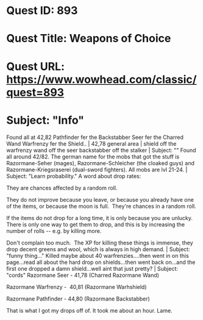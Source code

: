 # Quest ID: 893
# Quest Title: Weapons of Choice
# Quest URL: https://www.wowhead.com/classic/quest=893
# Subject: "Info"
Found all at 42,82
Pathfinder fer the Backstabber
Seer fer the Charred Wand
Warfrenzy fer the Shield.. | 42,78 general area | shield off the warfrenzy
wand off the seer
backstabber off the stalker | Subject: "<Blank>"
Found all around 42/82. The german name for the mobs that got the stuff is Razormane-Seher (mages), Razormane-Schleicher (the cloaked guys) and Razormane-Kriegsraserei (dual-sword fighters). All mobs are lvl 21-24. | Subject: "Learn probability."
A word about drop rates:

They are chances affected by a random roll.

They do not improve because you leave, or because you already have one of the items, or because the moon is full.  They're chances in a random roll.

If the items do not drop for a long time, it is only because you are unlucky.  There is only one way to get them to drop, and this is by increasing the number of rolls -- e.g. by killing more.

Don't complain too much.  The XP for killing these things is immense, they drop decent greens and wool, which is always in high demand. | Subject: "funny thing..."
Killed maybe about 40 warfrenzies....then went in on this page...read all about the hard drop on shields...then went back on...and the first one dropped a damn shield...well aint that just pretty? | Subject: "cords"
Razormane Seer - 41,78 (Charred Razormane Wand)

Razormane Warfrenzy -  40,81 (Razormane Warhshield)

Razormane Pathfinder - 44,80 (Razormane Backstabber)

That is what I got my drops off of. It took me about an hour. Lame.
